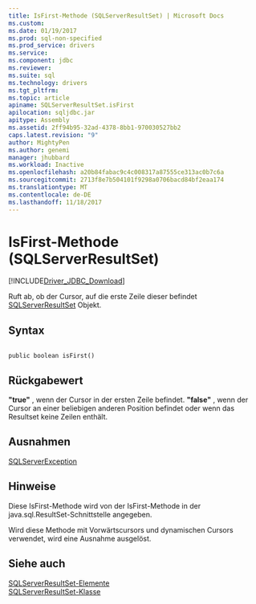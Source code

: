 ```yaml
---
title: IsFirst-Methode (SQLServerResultSet) | Microsoft Docs
ms.custom: 
ms.date: 01/19/2017
ms.prod: sql-non-specified
ms.prod_service: drivers
ms.service: 
ms.component: jdbc
ms.reviewer: 
ms.suite: sql
ms.technology: drivers
ms.tgt_pltfrm: 
ms.topic: article
apiname: SQLServerResultSet.isFirst
apilocation: sqljdbc.jar
apitype: Assembly
ms.assetid: 2ff94b95-32ad-4378-8bb1-970030527bb2
caps.latest.revision: "9"
author: MightyPen
ms.author: genemi
manager: jhubbard
ms.workload: Inactive
ms.openlocfilehash: a20b84fabac9c4c008317a87555ce313ac0b7c6a
ms.sourcegitcommit: 2713f8e7b504101f9298a0706bacd84bf2eaa174
ms.translationtype: MT
ms.contentlocale: de-DE
ms.lasthandoff: 11/18/2017
---
```

# <a name="isfirst-method-sqlserverresultset"></a>IsFirst-Methode (SQLServerResultSet)
[!INCLUDE[Driver_JDBC_Download](../../../includes/driver_jdbc_download.md)]

  Ruft ab, ob der Cursor, auf die erste Zeile dieser befindet [SQLServerResultSet](../../../connect/jdbc/reference/sqlserverresultset-class.md) Objekt.  
  
## <a name="syntax"></a>Syntax  
  
```  
  
public boolean isFirst()  
```  
  
## <a name="return-value"></a>Rückgabewert  
 **"true"** , wenn der Cursor in der ersten Zeile befindet. **"false"** , wenn der Cursor an einer beliebigen anderen Position befindet oder wenn das Resultset keine Zeilen enthält.  
  
## <a name="exceptions"></a>Ausnahmen  
 [SQLServerException](../../../connect/jdbc/reference/sqlserverexception-class.md)  
  
## <a name="remarks"></a>Hinweise  
 Diese IsFirst-Methode wird von der IsFirst-Methode in der java.sql.ResultSet-Schnittstelle angegeben.  
  
 Wird diese Methode mit Vorwärtscursors und dynamischen Cursors verwendet, wird eine Ausnahme ausgelöst.  
  
## <a name="see-also"></a>Siehe auch  
 [SQLServerResultSet-Elemente](../../../connect/jdbc/reference/sqlserverresultset-members.md)   
 [SQLServerResultSet-Klasse](../../../connect/jdbc/reference/sqlserverresultset-class.md)  
  
  
